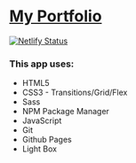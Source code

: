 # [My Portfolio](https://khairul-abdi.github.io/portfolio 'Click To View')

[![Netlify Status](https://api.netlify.com/api/v1/badges/964250dd-bb9e-4a5d-96a2-fe1b15c46d32/deploy-status)](https://app.netlify.com/sites/khairul-abdi/deploys)

### This app uses:

- HTML5
- CSS3 - Transitions/Grid/Flex
- Sass
- NPM Package Manager
- JavaScript
- Git
- Github Pages
- Light Box
